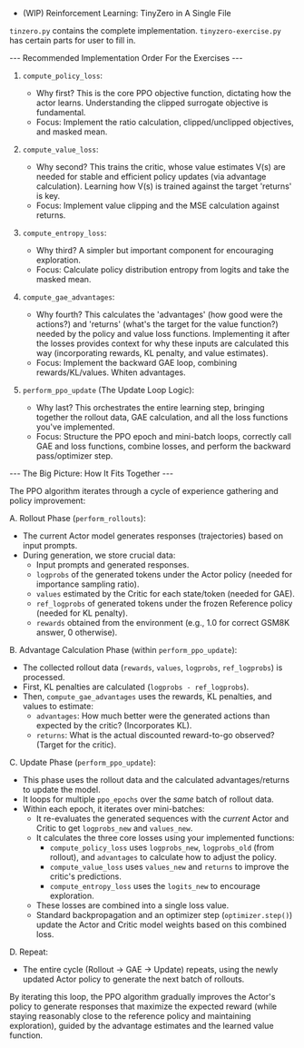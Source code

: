 * (WIP) Reinforcement Learning: TinyZero in A Single File

`tinzero.py` contains the complete implementation.
`tinyzero-exercise.py` has certain parts for user to fill in.

--- Recommended Implementation Order For the Exercises ---

1. `compute_policy_loss`:
   - Why first? This is the core PPO objective function, dictating how the actor learns.
     Understanding the clipped surrogate objective is fundamental.
   - Focus: Implement the ratio calculation, clipped/unclipped objectives, and masked mean.

2. `compute_value_loss`:
   - Why second? This trains the critic, whose value estimates V(s) are needed for
     stable and efficient policy updates (via advantage calculation). Learning how V(s)
     is trained against the target 'returns' is key.
   - Focus: Implement value clipping and the MSE calculation against returns.

3. `compute_entropy_loss`:
   - Why third? A simpler but important component for encouraging exploration.
   - Focus: Calculate policy distribution entropy from logits and take the masked mean.

4. `compute_gae_advantages`:
   - Why fourth? This calculates the 'advantages' (how good were the actions?) and
     'returns' (what's the target for the value function?) needed by the policy and
     value loss functions. Implementing it after the losses provides context for why these
     inputs are calculated this way (incorporating rewards, KL penalty, and value estimates).
   - Focus: Implement the backward GAE loop, combining rewards/KL/values. Whiten advantages.

5. `perform_ppo_update` (The Update Loop Logic):
   - Why last? This orchestrates the entire learning step, bringing together the rollout
     data, GAE calculation, and all the loss functions you've implemented.
   - Focus: Structure the PPO epoch and mini-batch loops, correctly call GAE and loss
     functions, combine losses, and perform the backward pass/optimizer step.

--- The Big Picture: How It Fits Together ---

The PPO algorithm iterates through a cycle of experience gathering and policy improvement:

A. Rollout Phase (`perform_rollouts`):
   - The current Actor model generates responses (trajectories) based on input prompts.
   - During generation, we store crucial data:
     - Input prompts and generated responses.
     - `logprobs` of the generated tokens under the Actor policy (needed for importance sampling ratio).
     - `values` estimated by the Critic for each state/token (needed for GAE).
     - `ref_logprobs` of generated tokens under the frozen Reference policy (needed for KL penalty).
     - `rewards` obtained from the environment (e.g., 1.0 for correct GSM8K answer, 0 otherwise).

B. Advantage Calculation Phase (within `perform_ppo_update`):
   - The collected rollout data (`rewards`, `values`, `logprobs`, `ref_logprobs`) is processed.
   - First, KL penalties are calculated (`logprobs - ref_logprobs`).
   - Then, `compute_gae_advantages` uses the rewards, KL penalties, and values to estimate:
     - `advantages`: How much better were the generated actions than expected by the critic? (Incorporates KL).
     - `returns`: What is the actual discounted reward-to-go observed? (Target for the critic).

C. Update Phase (`perform_ppo_update`):
   - This phase uses the rollout data and the calculated advantages/returns to update the model.
   - It loops for multiple `ppo_epochs` over the *same* batch of rollout data.
   - Within each epoch, it iterates over mini-batches:
     - It re-evaluates the generated sequences with the *current* Actor and Critic to get `logprobs_new` and `values_new`.
     - It calculates the three core losses using your implemented functions:
       - `compute_policy_loss` uses `logprobs_new`, `logprobs_old` (from rollout), and `advantages` to calculate how to adjust the policy.
       - `compute_value_loss` uses `values_new` and `returns` to improve the critic's predictions.
       - `compute_entropy_loss` uses the `logits_new` to encourage exploration.
     - These losses are combined into a single loss value.
     - Standard backpropagation and an optimizer step (`optimizer.step()`) update the Actor and Critic model weights based on this combined loss.

D. Repeat:
   - The entire cycle (Rollout -> GAE -> Update) repeats, using the newly updated Actor policy
     to generate the next batch of rollouts.

By iterating this loop, the PPO algorithm gradually improves the Actor's policy to generate
responses that maximize the expected reward (while staying reasonably close to the reference policy
and maintaining exploration), guided by the advantage estimates and the learned value function.
